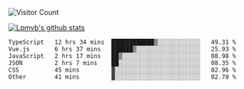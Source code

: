 ![Visitor Count](https://profile-counter.glitch.me/Lpmvb/count.svg)

[![Lpmvb's github stats](https://github-readme-stats.vercel.app/api?username=lpmvb&show_icons=true&title_color=fff&icon_color=79ff97&text_color=9f9f9f&bg_color=151515)](https://github.com/anuraghazra/github-readme-stats)

<!--
Here are some ideas to get you started:

- 🔭 I’m currently working on ...
- 🌱 I’m currently learning ...
- 👯 I’m looking to collaborate on ...
- 🤔 I’m looking for help with ...
- 💬 Ask me about ...
- 📫 How to reach me: ...
- 😄 Pronouns: ...
- ⚡ Fun fact: ...
-->

<!--START_SECTION:waka-->

```text
TypeScript   12 hrs 34 mins  ████████████▒░░░░░░░░░░░░   49.31 %
Vue.js       6 hrs 37 mins   ██████▒░░░░░░░░░░░░░░░░░░   25.93 %
JavaScript   2 hrs 17 mins   ██▒░░░░░░░░░░░░░░░░░░░░░░   08.98 %
JSON         2 hrs 7 mins    ██░░░░░░░░░░░░░░░░░░░░░░░   08.35 %
CSS          45 mins         ▓░░░░░░░░░░░░░░░░░░░░░░░░   02.96 %
Other        41 mins         ▓░░░░░░░░░░░░░░░░░░░░░░░░   02.70 %
```

<!--END_SECTION:waka-->
